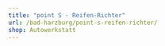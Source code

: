 ```yaml
---
title: "point S - Reifen-Richter"
url: /bad-harzburg/point-s-reifen-richter/
shop: Autowerkstatt
---
```

